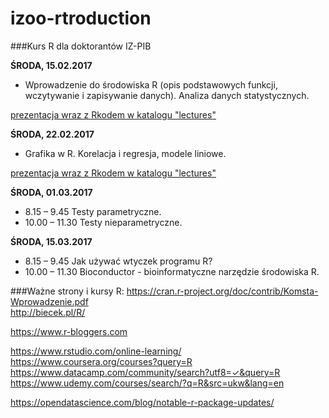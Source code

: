 # izoo-rtroduction
###Kurs R dla doktorantów IZ-PIB

**ŚRODA, 15.02.2017**
- Wprowadzenie do środowiska R (opis podstawowych funkcji, wczytywanie i zapisywanie danych). Analiza danych statystycznych.

[prezentacja wraz z Rkodem w katalogu "lectures"](https://cdn.rawgit.com/kzukowski/izoo-rtroduction/51b3eb4e/lectures/one.html)

**ŚRODA, 22.02.2017**
- Grafika w R. Korelacja i regresja, modele liniowe.

[prezentacja wraz z Rkodem w katalogu "lectures"](https://cdn.rawgit.com/kzukowski/izoo-rtroduction/51b3eb4e/lectures/two.html)

**ŚRODA, 01.03.2017**
- 8.15 – 9.45	Testy parametryczne.
- 10.00 – 11.30	Testy nieparametryczne.

**ŚRODA, 15.03.2017**
- 8.15 – 9.45	Jak używać wtyczek programu R?
- 10.00 – 11.30	Bioconductor - bioinformatyczne narzędzie środowiska R.

###Ważne strony i kursy R:
https://cran.r-project.org/doc/contrib/Komsta-Wprowadzenie.pdf <br />
http://biecek.pl/R/ <br />

https://www.r-bloggers.com 

https://www.rstudio.com/online-learning/ <br />
https://www.coursera.org/courses?query=R <br />
https://www.datacamp.com/community/search?utf8=✓&query=R <br />
https://www.udemy.com/courses/search/?q=R&src=ukw&lang=en <br />

https://opendatascience.com/blog/notable-r-package-updates/ <br />


